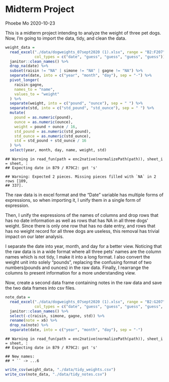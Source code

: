 Midterm Project
================
Phoebe Mo
2020-10-23

This is a midterm project intending to analyze the weight of three pet
dogs. Now, I’m going to import the data, tidy, and clean the data.

``` r
weight_data = 
  read_excel("./data/dogweights_07sept2020 (1).xlsx", range = "B2:F207",
             col_types = c("date", "guess", "guess", "guess", "guess")) %>%
  janitor::clean_names() %>%
  drop_na(date) %>%
  subset(raisin != "NA" | simone != "NA" | gagne != "NA") %>%
  separate(date, into = c("year", "month", "day"), sep = "-") %>%
  pivot_longer(
    raisin:gagne,
    names_to = "name",
    values_to = "weight"
  ) %>%
  separate(weight, into = c("pound", "ounce"), sep = " ") %>%
  separate(std, into = c("std_pound", "std_ounce"), sep = " ") %>%
  mutate(
    pound = as.numeric(pound),
    ounce = as.numeric(ounce),
    weight = pound + ounce / 16,
    std_pound = as.numeric(std_pound),
    std_ounce = as.numeric(std_ounce),
    std = std_pound + std_ounce / 16
  ) %>%
  select(year, month, day, name, weight, std)
```

    ## Warning in read_fun(path = enc2native(normalizePath(path)), sheet_i = sheet, :
    ## Expecting date in B79 / R79C2: got 's'

    ## Warning: Expected 2 pieces. Missing pieces filled with `NA` in 2 rows [109,
    ## 337].

The raw data is in excel format and the “Date” variable has multiple
forms of expressions, so when importing it, I unify them in a single
form of expression.

Then, I unify the expressions of the names of columns and drop rows that
has no date information as well as rows that has NA in all three dogs’
weight. Since there is only one row that has no date entry, and rows
that has no weight record for all three dogs are useless, this removal
has trivial impact on our later analysis.

I separate the date into year, month, and day for a better view.
Noticing that the raw data is in a wide format where all three pets’
names are the column names which is not tidy, I make it into a long
format. I also convert the weight unit into solely “pounds”, replacing
the confusing format of two numbers(pounds and ounces) in the raw data.
Finally, I rearrange the columns to present information for a more
understanding view.

Now, create a second data frame containing notes in the raw data and
save the two data frames into csv files.

``` r
note_data = 
  read_excel("./data/dogweights_07sept2020 (1).xlsx", range = "B2:G207",
             col_types = c("date", "guess", "guess", "guess", "guess", "guess")) %>%
  janitor::clean_names() %>%
  select(-c(raisin, simone, gagne, std)) %>%
  rename(note = x6) %>%
  drop_na(note) %>%
  separate(date, into = c("year", "month", "day"), sep = "-")
```

    ## Warning in read_fun(path = enc2native(normalizePath(path)), sheet_i = sheet, :
    ## Expecting date in B79 / R79C2: got 's'

    ## New names:
    ## * `` -> ...6

``` r
write_csv(weight_data, "./data/tidy_weights.csv")
write_csv(note_data, "./data/tidy_notes.csv")
```

